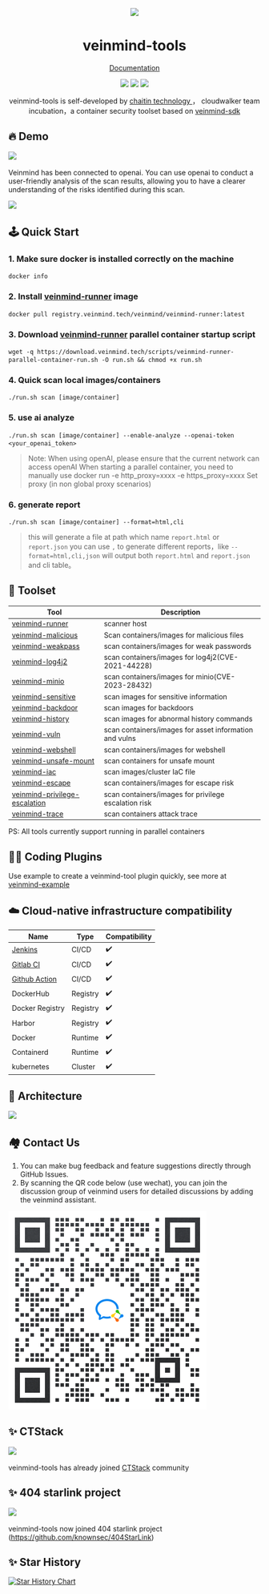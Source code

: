 <p align="center">
  <img src="https://dinfinite.oss-cn-beijing.aliyuncs.com/image/20220428154824.png" width="120">
</p>
<h1 align="center"> veinmind-tools </h1>
<p align="center">
  <a href="https://veinmind.chaitin.com/docs/">Documentation</a> 
</p>

<p align="center">
<img src="https://img.shields.io/github/v/release/chaitin/veinmind-tools.svg" />
<img src="https://img.shields.io/github/release-date/chaitin/veinmind-tools.svg?color=blue&label=update" />
<img src="https://img.shields.io/badge/go report-A+-brightgreen.svg" />

<p align="center"> veinmind-tools is self-developed by <a href="https://www.chaitin.cn/en/"> chaitin technology </a>，
cloudwalker team incubation，a container security toolset based on <a href="https://github.com/chaitin/libveinmind">veinmind-sdk</a>  </p>
</p>

## 🔥 Demo

![](https://veinmind-cache.oss-cn-hangzhou.aliyuncs.com/img/scan.gif)

Veinmind has been connected to openai. You can use openai to conduct a user-friendly analysis of the scan results, allowing you to have a clearer understanding of the risks identified during this scan.

![](https://veinmind-cache.oss-cn-hangzhou.aliyuncs.com/img/ai.png)

## 🕹️ Quick Start

### 1. Make sure docker is installed correctly on the machine

```
docker info
```

### 2. Install [veinmind-runner](https://github.com/chaitin/veinmind-tools/tree/master/veinmind-runner) image

```
docker pull registry.veinmind.tech/veinmind/veinmind-runner:latest
```

### 3. Download [veinmind-runner](https://github.com/chaitin/veinmind-tools/tree/master/veinmind-runner) parallel container startup script

```
wget -q https://download.veinmind.tech/scripts/veinmind-runner-parallel-container-run.sh -O run.sh && chmod +x run.sh
```

### 4. Quick scan local images/containers

```
./run.sh scan [image/container]
```

### 5. use ai analyze

```
./run.sh scan [image/container] --enable-analyze --openai-token  <your_openai_token>
```

> Note: When using openAI, please ensure that the current network can access openAI
> When starting a parallel container, you need to manually use docker run -e http_proxy=xxxx -e https_proxy=xxxx Set proxy (in non global proxy scenarios)


### 6. generate <html> <cli> <json> report

```
./run.sh scan [image/container] --format=html,cli
```

> this will generate a file at path which name `report.html` or `report.json`
> you can use `,` to generate different reports，like `--format=html,cli,json` will output both  `report.html` and `report.json` and cli table。

## 🔨 Toolset

| Tool                                                                      | Description                                            | 
|---------------------------------------------------------------------------|--------------------------------------------------------|
| [veinmind-runner](veinmind-runner/README.en.md)                           | scanner host                                           |
| [veinmind-malicious](plugins/go/veinmind-malicious/README.en.md)          | Scan containers/images for malicious files             |
| [veinmind-weakpass](plugins/go/veinmind-weakpass/README.en.md)            | scan containers/images for weak passwords              |
| [veinmind-log4j2](plugins/go/veinmind-log4j2/README.en.md)                | scan containers/images for log4j2(CVE-2021-44228)      |
| [veinmind-minio](plugins/go/veinmind-minio)                               | scan containers/images for minio(CVE-2023-28432)       |
| [veinmind-sensitive](plugins/go/veinmind-sensitive/README.en.md)          | scan images for sensitive information                  |
| [veinmind-backdoor](plugins/go/veinmind-backdoor/README.en.md)            | scan images for backdoors                              |
| [veinmind-history](plugins/python/veinmind-history/README.en.md)          | scan images for abnormal history commands              |
| [veinmind-vuln](plugins/go/veinmind-vuln/README.en.md)                    | scan containers/images for asset information and vulns |
| [veinmind-webshell](plugins/go/veinmind-webshell)                         | scan containers/images for webshell                    |
| [veinmind-unsafe-mount](plugins/go/veinmind-unsafe-mount)                 | scan containers for unsafe mount                       |
| [veinmind-iac](plugins/go/veinmind-iac)                                   | scan images/cluster IaC file                           |
| [veinmind-escape](plugins/go/veinmind-escape)                             | scan containers/images for escape risk                 |
| [veinmind-privilege-escalation](plugins/go/veinmind-privilege-escalation) | scan containers/images for privilege escalation risk   |
| [veinmind-trace](plugins/go/veinmind-trace)                               | scan  containers attack trace                          |


PS: All tools currently support running in parallel containers

## 🧑‍💻 Coding Plugins

Use example to create a veinmind-tool plugin quickly, see more at [veinmind-example](example/README.en.md)

## ☁️ Cloud-native infrastructure compatibility

| Name                                                         | Type     | Compatibility |
|--------------------------------------------------------------|----------|---------------|
| [Jenkins](https://github.com/chaitin/veinmind-jenkins)       | CI/CD    | ✔️            |
| [Gitlab CI](https://veinmind.chaitin.com/docs/ci/gitlab/)    | CI/CD    | ✔️            |
| [Github Action](https://github.com/chaitin/veinmind-action)  | CI/CD    | ✔️            |
| DockerHub                                                    | Registry | ✔️            |
| Docker Registry                                              | Registry | ✔️            |
| Harbor                                                       | Registry | ✔️            |
| Docker                                                       | Runtime  | ✔️            |
| Containerd                                                   | Runtime  | ✔️            |
| kubernetes                                                   | Cluster  | ✔️            |

## 🛴 Architecture
![](docs/architecture.png)

## 🏘️ Contact Us

1. You can make bug feedback and feature suggestions directly through GitHub Issues.
2. By scanning the QR code below (use wechat), you can join the discussion group of veinmind users for detailed
   discussions by adding the veinmind assistant.

![](docs/veinmind-group-qrcode.png)

## ✨ CTStack
<img src="https://ctstack-oss.oss-cn-beijing.aliyuncs.com/CT%20Stack-2.png" width="30%" />

veinmind-tools has already joined [CTStack](https://stack.chaitin.com/tool/detail?id=3) community

## ✨ 404 starlink project

<img src="https://github.com/knownsec/404StarLink-Project/raw/master/logo.png" width="30%">

veinmind-tools now joined 404 starlink project (https://github.com/knownsec/404StarLink)

## ✨ Star History <a name="star-history"></a>

<a href="https://github.com/chaitin/veinmind-tools/stargazers">
    <img width="500" alt="Star History Chart" src="https://api.star-history.com/svg?repos=chaitin/veinmind-tools&type=Date">
</a>
